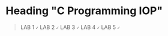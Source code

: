 # Heading "C Programming IOP"
> LAB 1 ```✓```
> LAB 2 ```✓```
> LAB 3 ```✓```
> LAB 4 ```✓```
> LAB 5 ```✓```

